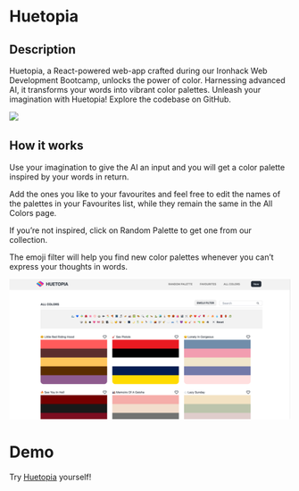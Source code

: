 # Huetopia

## Description

Huetopia, a React-powered web-app crafted during our Ironhack Web Development Bootcamp, unlocks the power of color. Harnessing advanced AI, it transforms your words into vibrant color palettes. Unleash your imagination with Huetopia! Explore the codebase on GitHub.

<img src="./src/assets/demoHomePage.png"/>

## How it works

<p>Use your imagination to give the AI an input and you will get a color palette inspired by your words in return.</p>

<p>Add the ones you like to your favourites and feel free to edit the names of the palettes in your Favourites list, while they remain the same in the All Colors page.</p>

<p>If you’re not inspired, click on Random Palette to get one from our collection.</p>

<p>The emoji filter will help you find new color palettes whenever you can’t express your thoughts in words.</p>

<img src="./src/assets/demo.png"/>

# Demo

Try [Huetopia](https://huetopia.netlify.app/) yourself!
